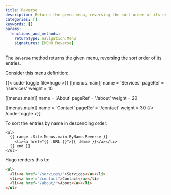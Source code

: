 ```yaml
---
title: Reverse
description: Returns the given menu, reversing the sort order of its entries.
categories: []
keywords: []
params:
  functions_and_methods:
    returnType: navigation.Menu
    signatures: [MENU.Reverse]
---
```


The `Reverse` method returns the given menu, reversing the sort order of its entries.

Consider this menu definition:

{{< code-toggle file=hugo >}}
[[menus.main]]
name = 'Services'
pageRef = '/services'
weight = 10

[[menus.main]]
name = 'About'
pageRef = '/about'
weight = 20

[[menus.main]]
name = 'Contact'
pageRef = '/contact'
weight = 30
{{< /code-toggle >}}

To sort the entries by name in descending order:

```go-html-template
<ul>
  {{ range .Site.Menus.main.ByName.Reverse }}
    <li><a href="{{ .URL }}">{{ .Name }}</a></li>
  {{ end }}
</ul>
```

Hugo renders this to:

```html
<ul>
  <li><a href="/services/">Services</a></li>
  <li><a href="/contact">Contact</a></li>
  <li><a href="/about/">About</a></li>
</ul>
```
